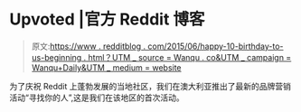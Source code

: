 # Upvoted |官方 Reddit 博客

> 原文:[https://www . redditblog . com/2015/06/happy-10-birthday-to-us-beginning . html？UTM _ source = Wanqu . co&UTM _ campaign = Wanqu+Daily&UTM _ medium = website](https://www.redditblog.com/2015/06/happy-10th-birthday-to-us-celebrating.html?utm_source=wanqu.co&utm_campaign=Wanqu+Daily&utm_medium=website)



为了庆祝 Reddit 上蓬勃发展的当地社区，我们在澳大利亚推出了最新的品牌营销活动“寻找你的人”,这是我们在该地区的首次活动。

